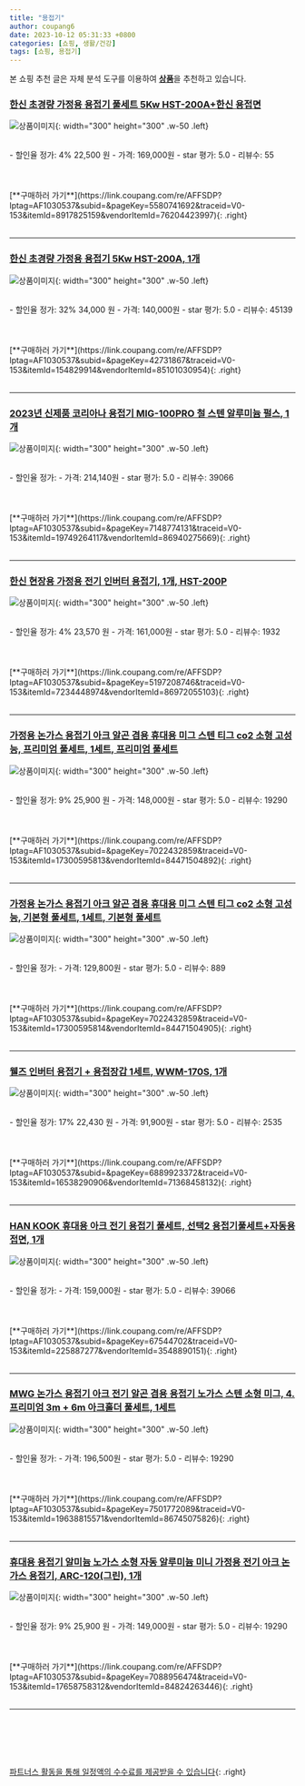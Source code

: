 ```yaml
---
title: "용접기"
author: coupang6
date: 2023-10-12 05:31:33 +0800
categories: [쇼핑, 생활/건강]
tags: [쇼핑, 용접기]
---
```


본 쇼핑 추천 글은 자체 분석 도구를 이용하여 [**상품**](https://link.coupang.com/a/bao1ui)을 추천하고 있습니다.

### [한신 초경량 가정용 용접기 풀세트 5Kw HST-200A+한신 용접면](https://link.coupang.com/re/AFFSDP?lptag=AF1030537&subid=&pageKey=5580741692&traceid=V0-153&itemId=8917825159&vendorItemId=76204423997)

![상품이미지](https://thumbnail8.coupangcdn.com/thumbnails/remote/230x230ex/image/vendor_inventory/87a8/03ea3aade65f7288a64afa1e8e8f1bc6750ff200b286cb3cb808ca3ec288.jpg){: width="300" height="300" .w-50 .left}


<br>
- 할인율 정가: 4%  22,500   원
- 가격: 169,000원
- star 평가: 5.0
- 리뷰수: 55
<br>
<br>
<br>
<br>
[**구매하러 가기**](https://link.coupang.com/re/AFFSDP?lptag=AF1030537&subid=&pageKey=5580741692&traceid=V0-153&itemId=8917825159&vendorItemId=76204423997){: .right}
<br>
<br>

---

### [한신 초경량 가정용 용접기 5Kw HST-200A, 1개](https://link.coupang.com/re/AFFSDP?lptag=AF1030537&subid=&pageKey=42731867&traceid=V0-153&itemId=154829914&vendorItemId=85101030954)

![상품이미지](https://thumbnail8.coupangcdn.com/thumbnails/remote/230x230ex/image/vendor_inventory/87a8/03ea3aade65f7288a64afa1e8e8f1bc6750ff200b286cb3cb808ca3ec288.jpg){: width="300" height="300" .w-50 .left}


<br>
- 할인율 정가: 32%  34,000   원
- 가격: 140,000원
- star 평가: 5.0
- 리뷰수: 45139
<br>
<br>
<br>
<br>
[**구매하러 가기**](https://link.coupang.com/re/AFFSDP?lptag=AF1030537&subid=&pageKey=42731867&traceid=V0-153&itemId=154829914&vendorItemId=85101030954){: .right}
<br>
<br>

---

### [2023년 신제품 코리아나 용접기 MIG-100PRO 철 스텐 알루미늄 펄스, 1개](https://link.coupang.com/re/AFFSDP?lptag=AF1030537&subid=&pageKey=7148774131&traceid=V0-153&itemId=19749264117&vendorItemId=86940275669)

![상품이미지](https://thumbnail6.coupangcdn.com/thumbnails/remote/230x230ex/image/vendor_inventory/b7ee/9065594f32e5ce910db031a8392307dc5733c1993d806e0f4216d3cd5b6e.jpg){: width="300" height="300" .w-50 .left}


<br>
- 할인율 정가: 
- 가격: 214,140원
- star 평가: 5.0
- 리뷰수: 39066
<br>
<br>
<br>
<br>
[**구매하러 가기**](https://link.coupang.com/re/AFFSDP?lptag=AF1030537&subid=&pageKey=7148774131&traceid=V0-153&itemId=19749264117&vendorItemId=86940275669){: .right}
<br>
<br>

---

### [한신 현장용 가정용 전기 인버터 용접기, 1개, HST-200P](https://link.coupang.com/re/AFFSDP?lptag=AF1030537&subid=&pageKey=5197208746&traceid=V0-153&itemId=7234448974&vendorItemId=86972055103)

![상품이미지](https://thumbnail7.coupangcdn.com/thumbnails/remote/230x230ex/image/retail/images/2023/08/24/10/0/2b9934ab-92ca-4afc-a542-d0bfa492a465.jpg){: width="300" height="300" .w-50 .left}


<br>
- 할인율 정가: 4%  23,570   원
- 가격: 161,000원
- star 평가: 5.0
- 리뷰수: 1932
<br>
<br>
<br>
<br>
[**구매하러 가기**](https://link.coupang.com/re/AFFSDP?lptag=AF1030537&subid=&pageKey=5197208746&traceid=V0-153&itemId=7234448974&vendorItemId=86972055103){: .right}
<br>
<br>

---

### [가정용 논가스 용접기 아크 알곤 겸용 휴대용 미그 스텐 티그 co2 소형 고성능, 프리미엄 풀세트, 1세트, 프리미엄 풀세트](https://link.coupang.com/re/AFFSDP?lptag=AF1030537&subid=&pageKey=7022432859&traceid=V0-153&itemId=17300595813&vendorItemId=84471504892)

![상품이미지](https://thumbnail9.coupangcdn.com/thumbnails/remote/230x230ex/image/vendor_inventory/e77b/b033fdf3db09c173aa35eeec3ad8faf4ba32f172cb564ea248bb45ce905e.png){: width="300" height="300" .w-50 .left}


<br>
- 할인율 정가: 9%  25,900   원
- 가격: 148,000원
- star 평가: 5.0
- 리뷰수: 19290
<br>
<br>
<br>
<br>
[**구매하러 가기**](https://link.coupang.com/re/AFFSDP?lptag=AF1030537&subid=&pageKey=7022432859&traceid=V0-153&itemId=17300595813&vendorItemId=84471504892){: .right}
<br>
<br>

---

### [가정용 논가스 용접기 아크 알곤 겸용 휴대용 미그 스텐 티그 co2 소형 고성능, 기본형 풀세트, 1세트, 기본형 풀세트](https://link.coupang.com/re/AFFSDP?lptag=AF1030537&subid=&pageKey=7022432859&traceid=V0-153&itemId=17300595814&vendorItemId=84471504905)

![상품이미지](https://thumbnail7.coupangcdn.com/thumbnails/remote/230x230ex/image/vendor_inventory/3b73/207c58f1758a25111a4271fd84b7144c9fb74ee26c071ec0498afa4cd1ac.png){: width="300" height="300" .w-50 .left}


<br>
- 할인율 정가: 
- 가격: 129,800원
- star 평가: 5.0
- 리뷰수: 889
<br>
<br>
<br>
<br>
[**구매하러 가기**](https://link.coupang.com/re/AFFSDP?lptag=AF1030537&subid=&pageKey=7022432859&traceid=V0-153&itemId=17300595814&vendorItemId=84471504905){: .right}
<br>
<br>

---

### [웰즈 인버터 용접기 + 용접장갑 1세트, WWM-170S, 1개](https://link.coupang.com/re/AFFSDP?lptag=AF1030537&subid=&pageKey=6889923372&traceid=V0-153&itemId=16538290906&vendorItemId=71368458132)

![상품이미지](https://thumbnail9.coupangcdn.com/thumbnails/remote/230x230ex/image/retail/images/468533311592416-7f4e8335-af9a-4817-b3af-12d8537116b7.jpg){: width="300" height="300" .w-50 .left}


<br>
- 할인율 정가: 17%  22,430   원
- 가격: 91,900원
- star 평가: 5.0
- 리뷰수: 2535
<br>
<br>
<br>
<br>
[**구매하러 가기**](https://link.coupang.com/re/AFFSDP?lptag=AF1030537&subid=&pageKey=6889923372&traceid=V0-153&itemId=16538290906&vendorItemId=71368458132){: .right}
<br>
<br>

---

### [HAN KOOK 휴대용 아크 전기 용접기 풀세트, 선택2 용접기풀세트+자동용접면, 1개](https://link.coupang.com/re/AFFSDP?lptag=AF1030537&subid=&pageKey=67544702&traceid=V0-153&itemId=225887277&vendorItemId=3548890151)

![상품이미지](https://thumbnail6.coupangcdn.com/thumbnails/remote/230x230ex/image/vendor_inventory/a6b6/f351b59bd45e01b1d4adf241085fff2e1fa6e82e6ea464da68ecdf7dad70.jpg){: width="300" height="300" .w-50 .left}


<br>
- 할인율 정가: 
- 가격: 159,000원
- star 평가: 5.0
- 리뷰수: 39066
<br>
<br>
<br>
<br>
[**구매하러 가기**](https://link.coupang.com/re/AFFSDP?lptag=AF1030537&subid=&pageKey=67544702&traceid=V0-153&itemId=225887277&vendorItemId=3548890151){: .right}
<br>
<br>

---

### [MWG 논가스 용접기 아크 전기 알곤 겸용 용접기 노가스 스텐 소형 미그, 4.프리미엄 3m + 6m 아크홀더 풀세트, 1세트](https://link.coupang.com/re/AFFSDP?lptag=AF1030537&subid=&pageKey=7501772089&traceid=V0-153&itemId=19638815571&vendorItemId=86745075826)

![상품이미지](https://thumbnail10.coupangcdn.com/thumbnails/remote/230x230ex/image/vendor_inventory/08f4/79f9717c0ab9f5d8b406a928ec6900568f92eb5b56bb61dac95a94d8b3bb.jpg){: width="300" height="300" .w-50 .left}


<br>
- 할인율 정가: 
- 가격: 196,500원
- star 평가: 5.0
- 리뷰수: 19290
<br>
<br>
<br>
<br>
[**구매하러 가기**](https://link.coupang.com/re/AFFSDP?lptag=AF1030537&subid=&pageKey=7501772089&traceid=V0-153&itemId=19638815571&vendorItemId=86745075826){: .right}
<br>
<br>

---

### [휴대용 용접기 알미늄 노가스 소형 자동 알루미늄 미니 가정용 전기 아크 논가스 용접기, ARC-120(그린), 1개](https://link.coupang.com/re/AFFSDP?lptag=AF1030537&subid=&pageKey=7088956474&traceid=V0-153&itemId=17658758312&vendorItemId=84824263446)

![상품이미지](https://thumbnail10.coupangcdn.com/thumbnails/remote/230x230ex/image/vendor_inventory/a8ef/88eb7ac2909b7b8abccca4ad46aa9be246e2457fc3c6adafe6b987cc80b3.jpg){: width="300" height="300" .w-50 .left}


<br>
- 할인율 정가: 9%  25,900   원
- 가격: 149,000원
- star 평가: 5.0
- 리뷰수: 19290
<br>
<br>
<br>
<br>
[**구매하러 가기**](https://link.coupang.com/re/AFFSDP?lptag=AF1030537&subid=&pageKey=7088956474&traceid=V0-153&itemId=17658758312&vendorItemId=84824263446){: .right}
<br>
<br>

---
<br><br><br><br><br> [파트너스 활동을 통해 일정액의 수수료를 제공받을 수 있습니다](https://link.coupang.com/a/bao1ui){: .right}